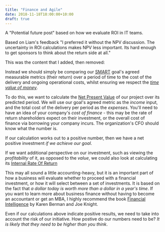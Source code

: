 ```yaml
---
title: "Finance and Agile"
date: 2018-11-18T18:00:00+10:00
draft: true
---
```


A "Potential future post" based on how we evaluate ROI in IT teams. 

Based on Liam's feedback "I preferred it without the NPV discussion. The uncertainty in ROI calculations makes NPV less important. Its hard enough to get sponsors to think about the return side at all."

This was the content that I added, then removed:

Instead we should simply be comparing our [SMART](https://www.mindtools.com/pages/article/smart-goals.htm) goal's agreed measurable metrics (their return) over a period of time to the cost of the delivery and ongoing operational costs, whilst ensuring we respect the _[time value of money](https://en.wikipedia.org/wiki/Time_value_of_money)_.

To do this, we want to calculate the [Net Present Value](https://hbr.org/2014/11/a-refresher-on-net-present-value) of our project over its predicted period. We will use our goal's agreed metric as the _income_ input, and the total cost of the delivery per period as the _expenses_. You'll need to have an idea of your company's _cost of finance_ - this may be the rate of return shareholders expect on their investment, or the overall cost of finance via borrowing your company incurs. The organization's CFO should know what the number is.

If our calculation works out to a positive number, then we have a net positive investment _if we achieve our goal_. 

If we want additional perspective on our investment, such as viewing the _profitability_ of it, as opposed to the _value_, we could also look at calculating its [Internal Rate Of Return](https://en.wikipedia.org/wiki/Internal_rate_of_return)

This may all sound a little accounting-heavy, but it is an important part of how a business will evaluate whether to proceed with a financial investment, or how it will select between a set of investments. It is based on the fact that _a dollar today is worth more than a dollar in a year's time_. If you want to learn more about business finance without having to become an accountant or get an MBA, I highly recommend the book [Financial Intelligence](https://www.amazon.com/Financial-Intelligence-Revised-Managers-Knowing-ebook/dp/B00AXS5EAK) by Karen Berman and Joe Knight.

Even if our calculations above indicate positive results, we need to take into account the risk of our initiative. How postive do our numbers need to be? _It is likely that they need to be higher than you think_.